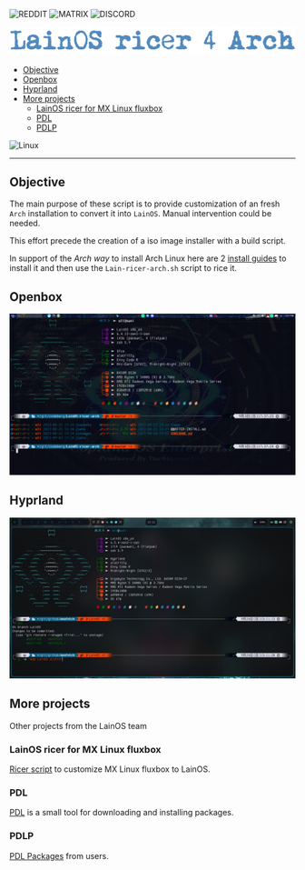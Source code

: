 ![REDDIT](https://img.shields.io/badge/Reddit-FF4500?style=for-the-badge&logo=reddit&logoColor=white&link=https://www.reddit.com/r/LainOSdevelopers/)
![MATRIX](https://img.shields.io/badge/Matrix%20-%20%230047a7?style=for-the-badge&logo=matrix&link=https://matrix.to/?fbclid=IwAR3aREfZ0l84eRuLdQ1RWq38Bm2mqvK4irokYoEWnvOibQPT7vqiIq_nhY8#/!hhlpPAPloYluaKwYAb:matrix.org?via=matrix.org)
![DISCORD](https://img.shields.io/badge/Discord%20-%20%234900ff?style=for-the-badge&logo=discord&link=todo!)

![LainOS](images/logo.png)
<!--toc:start-->
- [Objective](#objective)
- [Openbox](#openbox)
- [Hyprland](#hyprland)
- [More projects](#more-projects)
  - [LainOS ricer for MX Linux fluxbox](#lainos-ricer-for-mx-linux-fluxbox)
  - [PDL](#pdl)
  - [PDLP](#pdlp)
<!--toc:end-->

![Linux](https://img.shields.io/badge/-Linux-grey?logo=linux)

---

## Objective

The main purpose of these script is to provide customization of an fresh `Arch` installation to convert it into `LainOS`. Manual intervention could be needed.

This effort precede the creation of a iso image installer with a build script.

In support of the *Arch way* to install Arch Linux here are 2 [install guides](install_guides) to install it and then use the `Lain-ricer-arch.sh` script to rice it.

## Openbox

![LainOS Opebox](images/term.jpg)

## Hyprland

![LainOS Hyprland](images/Hyprland.jpg)

## More projects

Other projects from the LainOS team

### LainOS ricer for MX Linux fluxbox

[Ricer script](https://codeberg.org/LainOS/LainOS-ricer) to customize MX Linux fluxbox to LainOS.

### PDL

[PDL](https://github.com/ashk123/PDL) is a small tool for downloading and installing packages.

### PDLP

[PDL Packages](https://github.com/ashk123/PDLP) from users.
